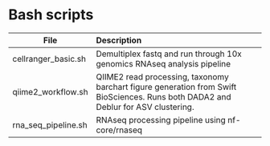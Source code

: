# Bash scripts

| File        | Description           |
| ------------- |:-------------|
| cellranger_basic.sh | Demultiplex fastq and run through 10x genomics RNAseq analysis pipeline |
| qiime2_workflow.sh | QIIME2 read processing, taxonomy barchart figure generation from Swift BioSciences. Runs both DADA2 and Deblur for ASV clustering. |
| rna_seq_pipeline.sh | RNAseq processing pipeline using nf-core/rnaseq |

